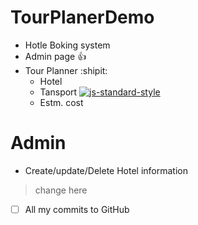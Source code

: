# TourPlanerDemo

- Hotle Boking system
- Admin page :+1: 
- Tour Planner  :shipit:
  - Hotel
  - Tansport 
  [![js-standard-style](https://img.shields.io/badge/code%20style-standard-brightgreen.svg?style=flat)](https://github.com/feross/standard)
  - Estm. cost
  
  
 # Admin
  
  - Create/update/Delete Hotel information
  
  >change here
 
 - [ ] All my commits to GitHub

